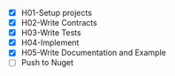 - [x] H01-Setup projects
- [x] H02-Write Contracts
- [x] H03-Write Tests
- [x] H04-Implement
- [x] H05-Write Documentation and Example
- [ ] Push to Nuget
